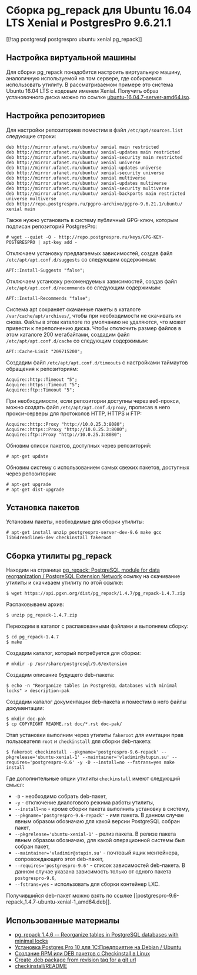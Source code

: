 Сборка pg_repack для Ubuntu 16.04 LTS Xenial и PostgresPro 9.6.21.1
===================================================================

[[!tag postgresql postgrespro ubuntu xenial pg_repack]]

Настройка виртуальной машины
----------------------------

Для сборки pg_repack понадобится настроить виртуальную машину, аналогичную используемой на том сервере, где собираемся использовать утилиту. В рассматриваемом примере это система Ubuntu 16.04 LTS с кодовым именем Xenial. Получить образ установочного диска можно по ссылке [ubuntu-16.04.7-server-amd64.iso](http://www.releases.ubuntu.com/16.04/ubuntu-16.04.7-server-amd64.iso).

Настройка репозиториев
----------------------

Для настройки репозиториев поместим в файл `/etc/apt/sources.list` следующие строки:

    deb http://mirror.ufanet.ru/ubuntu/ xenial main restricted
    deb http://mirror.ufanet.ru/ubuntu/ xenial-updates main restricted
    deb http://mirror.ufanet.ru/ubuntu/ xenial-security main restricted
    deb http://mirror.ufanet.ru/ubuntu/ xenial universe
    deb http://mirror.ufanet.ru/ubuntu/ xenial-updates universe
    deb http://mirror.ufanet.ru/ubuntu/ xenial-security universe
    deb http://mirror.ufanet.ru/ubuntu/ xenial multiverse
    deb http://mirror.ufanet.ru/ubuntu/ xenial-updates multiverse
    deb http://mirror.ufanet.ru/ubuntu/ xenial-security multiverse
    deb http://mirror.ufanet.ru/ubuntu/ xenial-backports main restricted universe multiverse
    deb http://repo.postgrespro.ru/pgpro-archive/pgpro-9.6.21.1/ubuntu/ xenial main

Также нужно установить в систему публичный GPG-ключ, которым подписан репозиторий PostgresPro:

    # wget --quiet -O - http://repo.postgrespro.ru/keys/GPG-KEY-POSTGRESPRO | apt-key add -

Отключаем установку предлагаемых зависимостей, создав файл `/etc/apt/apt.conf.d/suggests` со следующим содержимым:

    APT::Install-Suggests "false";

Отключаем установку рекомендуемых зависимостей, создав файл `/etc/apt/apt.conf.d/recommends` со следующим содержимым:

    APT::Install-Recommends "false";

Система apt сохраняет скачанные пакеты в каталоге `/var/cache/apt/archives/`, чтобы при необходимости не скачивать их снова. Файлы в этом каталоге по умолчанию не удаляются, что может привести к переполнению диска. Чтобы отключить размер файлов в этом каталоге 200 мегабайтами, создадим файл `/etc/apt/apt.conf.d/cache` со следующим содержимым:

    APT::Cache-Limit "209715200";

Создадим файл `/etc/apt/apt.conf.d/timeouts` с настройками таймаутов обращения к репозиториям:

    Acquire::http::Timeout "5";
    Acquire::https::Timeout "5";
    Acquire::ftp::Timeout "5";

При необходимости, если репозитории доступны через веб-прокси, можно создать файл `/etc/apt/apt.conf.d/proxy`, прописав в него прокси-серверы для протоколов HTTP, HTTPS и FTP:

    Acquire::http::Proxy "http://10.0.25.3:8080";
    Acquire::https::Proxy "http://10.0.25.3:8080";
    Acquire::ftp::Proxy "http://10.0.25.3:8080";

Обновим список пакетов, доступных через репозиторий:

    # apt-get update

Обновим систему с использованием самых свежих пакетов, доступных через репозитории:

    # apt-get upgrade
    # apt-get dist-upgrade

Установка пакетов
-----------------

Установим пакеты, необходимые для сборки утилиты:

    # apt-get install unzip postgrespro-server-dev-9.6 make gcc lib64readline6-dev checkinstall fakeroot

Сборка утилиты pg_repack
------------------------

Находим на странице [pg_repack: PostgreSQL module for data reorganization / PostgreSQL Extension Network](https://pgxn.org/dist/pg_repack/) ссылку на скачивание утилиты и скачиваем утилиту по этой ссылке:

    $ wget https://api.pgxn.org/dist/pg_repack/1.4.7/pg_repack-1.4.7.zip

Распаковываем архив:

    $ unzip pg_repack-1.4.7.zip

Переходим в каталог с распакованными файлами и выполняем сборку:

    $ cd pg_repack-1.4.7
    $ make

Создадим каталог, который потребуется для сборки:

    # mkdir -p /usr/share/postgresql/9.6/extension

Создадим описание будущего deb-пакета:

    $ echo -n "Reorganize tables in PostgreSQL databases with minimal locks" > description-pak

Создадим каталог документации deb-пакета и поместим в него файлы документации:

    $ mkdir doc-pak
    $ cp COPYRIGHT README.rst doc/*.rst doc-pak/

Этап установки выполним через утилиты `fakeroot` для имитации прав пользователя `root` и `checkinstall` для сборки deb-пакета:

    $ fakeroot checkinstall --pkgname='postgrespro-9.6-repack' --pkgrelease='ubuntu-xenial-1' --maintainer='vladimir@stupin.su' --requires='postgrespro-9.6' -y -D --install=no --fstrans=yes make install

Где дополнительные опции утилиты `checkinstall` имеют следующий смысл:

* `-D` - необходимо собрать deb-пакет,
* `-y` - отключение диалогового режима работы утилиты,
* `--install=no` - кроме сборки пакета выполнить установку в систему,
* `--pkgname='postgrespro-9.6-repack'` - имя пакета. В данном случае явным образом обозначаю для какой версии PostgreSQL собран пакет,
* `--pkgrelease='ubuntu-xenial-1'` - релиз пакета. В релизе пакета явным образом обозначаю, для какой операционной системы был собран пакет,
* `--maintainer='vladimir@stupin.su'` - почтовый ящик ментейнера, сопровождающего этот deb-пакет,
* `--requires='postgrespro-9.6'` - список зависимостей deb-пакета. В данном случае указана зависимость только от одного пакета `postgrespro-9.6`,
* `--fstrans=yes` - использовать для сборки контейнер LXC.

Получившийся deb-пакет можно взять по ссылке [[postgrespro-9.6-repack_1.4.7-ubuntu-xenial-1_amd64.deb]].

Использованные материалы
------------------------

* [pg_repack 1.4.6 -- Reorganize tables in PostgreSQL databases with minimal locks](https://reorg.github.io/pg_repack/)
* [Установка Postgres Pro 10 для 1С:Предприятие на Debian / Ubuntu](https://interface31.ru/tech_it/2018/10/ustanovka-postgresql-10-dlya-1spredpriyatie-na-debian-ubuntu.html)
* [Создание RPM или DEB пакетов с Checkinstall в Linux](https://linux-notes.org/sozdanie-rpm-ili-deb-paketov-s-checkinstall-v-linux/)
* [Create .deb package from revision tag for a git url](https://stackoverflow.com/questions/20129788/create-deb-package-from-revision-tag-for-a-git-url)
* [checkinstall/README](https://github.com/cntrump/checkinstall/blob/master/README)
